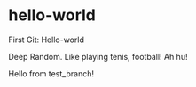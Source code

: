 # hello-world
First Git: Hello-world

Deep Random. Like playing tenis, football! Ah hu!

Hello from test_branch!
